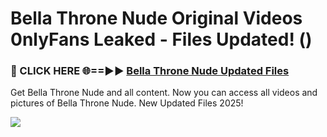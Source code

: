 # Bella Throne Nude Original Videos 0nlyFans Leaked - Files Updated! ()

<h3>🔴 CLICK HERE 🌐==►► <a href="https://tinyurl.com/2p9ay9w9" rel="nofollow">Bella Throne Nude Updated Files</a></h3>

Get Bella Throne Nude and all content. Now you can access all videos and pictures of Bella Throne Nude. New Updated Files 2025!

[![](https://i.imgur.com/KQgVmj3.gif)](https://tinyurl.com/2p9ay9w9)
